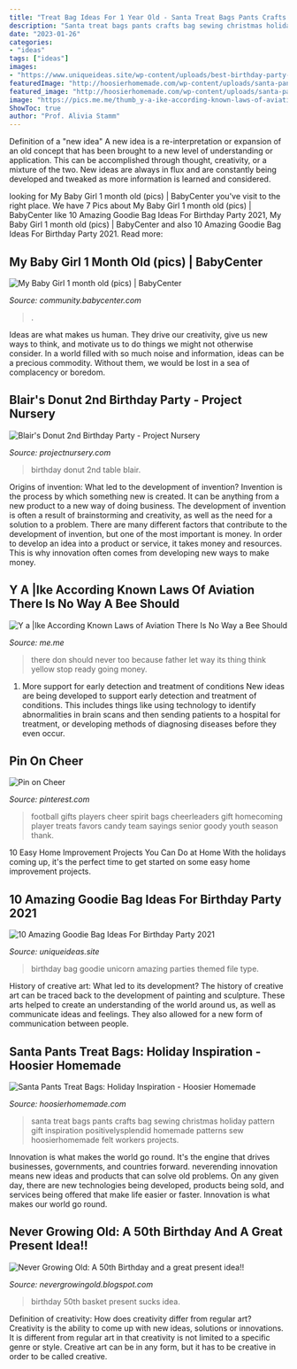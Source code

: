 ```yaml
---
title: "Treat Bag Ideas For 1 Year Old - Santa Treat Bags Pants Crafts Bag Sewing Christmas Holiday Pattern Gift Inspiration Positivelysplendid Homemade Patterns Sew Hoosierhomemade Felt Workers Projects"
description: "Santa treat bags pants crafts bag sewing christmas holiday pattern gift inspiration positivelysplendid homemade patterns sew hoosierhomemade felt workers projects"
date: "2023-01-26"
categories:
- "ideas"
tags: ["ideas"]
images:
- "https://www.uniqueideas.site/wp-content/uploads/best-birthday-party-goodie-bag-ideas-rhily-zoros.jpg"
featuredImage: "http://hoosierhomemade.com/wp-content/uploads/santa-pants-treat-bags-title.jpg"
featured_image: "http://hoosierhomemade.com/wp-content/uploads/santa-pants-treat-bags-title.jpg"
image: "https://pics.me.me/thumb_y-a-ike-according-known-laws-of-aviation-there-is-57111182.png"
ShowToc: true
author: "Prof. Alivia Stamm"
---
```



Definition of a "new idea"
A new idea is a re-interpretation or expansion of an old concept that has been brought to a new level of understanding or application. This can be accomplished through thought, creativity, or a mixture of the two. New ideas are always in flux and are constantly being developed and tweaked as more information is learned and considered.

	

		
looking for My Baby Girl 1 month old (pics) | BabyCenter you've visit to the right place. We have 7 Pics about My Baby Girl 1 month old (pics) | BabyCenter like 10 Amazing Goodie Bag Ideas For Birthday Party 2021, My Baby Girl 1 month old (pics) | BabyCenter and also 10 Amazing Goodie Bag Ideas For Birthday Party 2021. Read more:
		
    
## My Baby Girl 1 Month Old (pics) | BabyCenter

<img loading=lazy src="http://i1079.photobucket.com/albums/w513/crystalz1986/IMAG0020.jpg" onerror="this.onerror=null;this.src='https://tse2.mm.bing.net/th?id=OIP.7_-a_NrAl5uVdbDdES8XpgHaMY&amp;pid=15.1';" alt="My Baby Girl 1 month old (pics) | BabyCenter">

_Source: community.babycenter.com_

>. 

	

Ideas are what makes us human. They drive our creativity, give us new ways to think, and motivate us to do things we might not otherwise consider. In a world filled with so much noise and information, ideas can be a precious commodity. Without them, we would be lost in a sea of complacency or boredom.

    
## Blair&#039;s Donut 2nd Birthday Party - Project Nursery

<img loading=lazy src="https://projectnursery.com/wp-content/uploads/2014/06/2014-25-3114814112-O-682x1024.jpg" onerror="this.onerror=null;this.src='https://tse4.mm.bing.net/th?id=OIP.jWwgi7Xds6StM2ihhHtr0gHaLH&amp;pid=15.1';" alt="Blair&#039;s Donut 2nd Birthday Party - Project Nursery">

_Source: projectnursery.com_

>birthday donut 2nd table blair. 

	

Origins of invention: What led to the development of invention?
Invention is the process by which something new is created. It can be anything from a new product to a new way of doing business. The development of invention is often a result of brainstorming and creativity, as well as the need for a solution to a problem. There are many different factors that contribute to the development of invention, but one of the most important is money. In order to develop an idea into a product or service, it takes money and resources. This is why innovation often comes from developing new ways to make money.

    
## Y A |Ike According Known Laws Of Aviation There Is No Way A Bee Should

<img loading=lazy src="https://pics.me.me/thumb_y-a-ike-according-known-laws-of-aviation-there-is-57111182.png" onerror="this.onerror=null;this.src='https://tse1.mm.bing.net/th?id=OIP.TZqBHIcrLlovAzAYA--2zQAAAA&amp;pid=15.1';" alt="Y a |Ike According Known Laws of Aviation There Is No Way a Bee Should">

_Source: me.me_

>there don should never too because father let way its thing think yellow stop ready going money. 

	

1) More support for early detection and treatment of conditions
New ideas are being developed to support early detection and treatment of conditions. This includes things like using technology to identify abnormalities in brain scans and then sending patients to a hospital for treatment, or developing methods of diagnosing diseases before they even occur.

    
## Pin On Cheer

<img loading=lazy src="https://i.pinimg.com/736x/21/57/08/2157082752a6651e35afff86cbc81b6b--football-favors-football-treats.jpg" onerror="this.onerror=null;this.src='https://tse2.mm.bing.net/th?id=OIP.DRA6_Mp3-ZQpiuRwGB8N8QHaJ3&amp;pid=15.1';" alt="Pin on Cheer">

_Source: pinterest.com_

>football gifts players cheer spirit bags cheerleaders gift homecoming player treats favors candy team sayings senior goody youth season thank. 

	

10 Easy Home Improvement Projects You Can Do at Home
With the holidays coming up, it's the perfect time to get started on some easy home improvement projects.

    
## 10 Amazing Goodie Bag Ideas For Birthday Party 2021

<img loading=lazy src="https://www.uniqueideas.site/wp-content/uploads/best-birthday-party-goodie-bag-ideas-rhily-zoros.jpg" onerror="this.onerror=null;this.src='https://tse3.mm.bing.net/th?id=OIP.Q0iSwhpFMF17wsgsNNKYlgHaE6&amp;pid=15.1';" alt="10 Amazing Goodie Bag Ideas For Birthday Party 2021">

_Source: uniqueideas.site_

>birthday bag goodie unicorn amazing parties themed file type. 

	

History of creative art: What led to its development?
The history of creative art can be traced back to the development of painting and sculpture. These arts helped to create an understanding of the world around us, as well as communicate ideas and feelings. They also allowed for a new form of communication between people.

    
## Santa Pants Treat Bags: Holiday Inspiration - Hoosier Homemade

<img loading=lazy src="http://hoosierhomemade.com/wp-content/uploads/santa-pants-treat-bags-title.jpg" onerror="this.onerror=null;this.src='https://tse2.mm.bing.net/th?id=OIP.bh0xGgh_zJS1pXYhsTqWGQHaKW&amp;pid=15.1';" alt="Santa Pants Treat Bags: Holiday Inspiration - Hoosier Homemade">

_Source: hoosierhomemade.com_

>santa treat bags pants crafts bag sewing christmas holiday pattern gift inspiration positivelysplendid homemade patterns sew hoosierhomemade felt workers projects. 

	

Innovation is what makes the world go round. It's the engine that drives businesses, governments, and countries forward. neverending innovation means new ideas and products that can solve old problems. On any given day, there are new technologies being developed, products being sold, and services being offered that make life easier or faster. Innovation is what makes our world go round.

    
## Never Growing Old: A 50th Birthday And A Great Present Idea!!

<img loading=lazy src="http://1.bp.blogspot.com/_K9xydntQfRk/TM4s5eYg65I/AAAAAAAABuw/fxxJH0ZHdf4/s1600/halloween2010+072.jpg" onerror="this.onerror=null;this.src='https://tse1.mm.bing.net/th?id=OIP.mDqGxNb3RQvfT4wTVEeAdgHaJ4&amp;pid=15.1';" alt="Never Growing Old: A 50th Birthday and a great present idea!!">

_Source: nevergrowingold.blogspot.com_

>birthday 50th basket present sucks idea. 

	

Definition of creativity: How does creativity differ from regular art?
Creativity is the ability to come up with new ideas, solutions or innovations. It is different from regular art in that creativity is not limited to a specific genre or style. Creative art can be in any form, but it has to be creative in order to be called creative.

